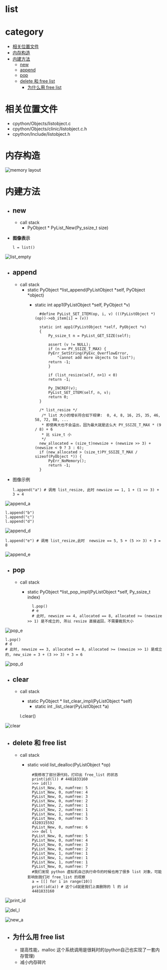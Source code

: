 # list

# category

* [相关位置文件](#相关位置文件)
* [内存构造](#内存构造)
* [内建方法](#内建方法)
	* [new](#new)
	* [append](#append)
	* [pop](#pop)
	* [delete 和 free list](#delete-和-free-list)
		* [为什么用 free list](#为什么用-free-list)

# 相关位置文件
* cpython/Objects/listobject.c
* cpython/Objects/clinic/listobject.c.h
* cpython/Include/listobject.h

# 内存构造

![memory layout](https://img-blog.csdnimg.cn/20190214101628263.png?x-oss-process=image/watermark,type_ZmFuZ3poZW5naGVpdGk,shadow_10,text_aHR0cHM6Ly9ibG9nLmNzZG4ubmV0L3FxXzMxNzIwMzI5,size_16,color_FFFFFF,t_70)

# 内建方法

* ## **new**
    * call stack
	    * PyObject * PyList_New(Py_ssize_t size)

* **图像表示**


      l = list()

![list_empty](https://github.com/zpoint/CPython-Internals/blob/master/BasicObject/list/list_empty.png)

* ## **append**
    * call stack
        * static PyObject *list_append(PyListObject *self, PyObject *object)
		    * static int app1(PyListObject *self, PyObject *v)


					#define PyList_SET_ITEM(op, i, v) (((PyListObject *)(op))->ob_item[i] = (v))

					static int app1(PyListObject *self, PyObject *v)
					{
					    Py_ssize_t n = PyList_GET_SIZE(self);

					    assert (v != NULL);
					    if (n == PY_SSIZE_T_MAX) {
						PyErr_SetString(PyExc_OverflowError,
						    "cannot add more objects to list");
						return -1;
					    }

					    if (list_resize(self, n+1) < 0)
						return -1;

					    Py_INCREF(v);
					    PyList_SET_ITEM(self, n, v);
					    return 0;
					}

					/* list_resize */
					 /* list 大小的增长符合如下规律:  0, 4, 8, 16, 25, 35, 46, 58, 72, 88, ...
					 * 即使再大也不会溢出，因为最大就是这么大 PY_SSIZE_T_MAX * (9 / 8) + 6
					 * 比 size_t 小
					 */
					new_allocated = (size_t)newsize + (newsize >> 3) + (newsize < 9 ? 3 : 6);
					if (new_allocated > (size_t)PY_SSIZE_T_MAX / sizeof(PyObject *)) {
					    PyErr_NoMemory();
					    return -1;
					}


* 图像示例


      l.append("a") # 调用 list_resize, 此时 newsize == 1, 1 + (1 >> 3) + 3 = 4

![append_a](https://github.com/zpoint/CPython-Internals/blob/master/BasicObject/list/append_a.png)

    l.append("b")
    l.append("c")
    l.append("d")

![append_d](https://github.com/zpoint/CPython-Internals/blob/master/BasicObject/list/append_d.png)

    l.append("e") # 调用 list_resize,此时  newsize == 5, 5 + (5 >> 3) + 3 = 8

![append_e](https://github.com/zpoint/CPython-Internals/blob/master/BasicObject/list/append_e.png)

* ## **pop**
    * call stack
        * static PyObject *list_pop_impl(PyListObject *self, Py_ssize_t index)


				l.pop()
				# e
				# 此时, newsize == 4, allocated == 8, allocated >= (newsize >> 1) 是不成立的, 所以 resize 直接返回，不需要裁剪大小


![pop_e](https://github.com/zpoint/CPython-Internals/blob/master/BasicObject/list/pop_e.png)

    l.pop()
    # d
    # 此时, newsize == 3, allocated == 8, allocated >= (newsize >> 1) 是成立的, new_size = 3 + (3 >> 3) + 3 = 6

![pop_d](https://github.com/zpoint/CPython-Internals/blob/master/BasicObject/list/pop_d.png)

* ## **clear**
    * call stack
        * static PyObject * list_clear_impl(PyListObject *self)
        	* static int _list_clear(PyListObject *a)


    	l.clear()

![clear](https://github.com/zpoint/CPython-Internals/blob/master/BasicObject/list/clear.png)

* ## **delete 和 free list**
    * call stack
        * static void list_dealloc(PyListObject *op)


				#我修改了部分源代码，打印出 free_list 的状态
				print(id(l)) # 4481833160
				>>> id(l)
				PyList_New, 0, numfree: 5
				PyList_New, 0, numfree: 4
				PyList_New, 0, numfree: 3
				PyList_New, 0, numfree: 2
				PyList_New, 2, numfree: 1
				PyList_New, 2, numfree: 1
				PyList_New, 1, numfree: 1
				PyList_New, 0, numfree: 5
				4320315592
				PyList_New, 0, numfree: 6
				>>> del l
				PyList_New, 0, numfree: 5
				PyList_New, 0, numfree: 4
				PyList_New, 0, numfree: 3
				PyList_New, 0, numfree: 2
				PyList_New, 1, numfree: 1
				PyList_New, 1, numfree: 1
				PyList_New, 1, numfree: 1
				PyList_New, 0, numfree: 7
				#我们发现 python 虚拟机自己执行命令的时候也用了很多 list 对象，可能影响到我们对 free_list 的观察
				a = [[] for i in range(10)]
				print(id(a)) # 这个id就是我们上面删除的 l 的 id
				4481833160

![print_id](https://github.com/zpoint/CPython-Internals/blob/master/BasicObject/list/print_id.png)

![del_l](https://github.com/zpoint/CPython-Internals/blob/master/BasicObject/list/del_l.png)

![new_a](https://github.com/zpoint/CPython-Internals/blob/master/BasicObject/list/new_a.png)

* ## **为什么用 free list**
    * 提高性能，malloc 这个系统调用是很耗时的(python自己也实现了一套内存管理)
    * 减小内存碎片
